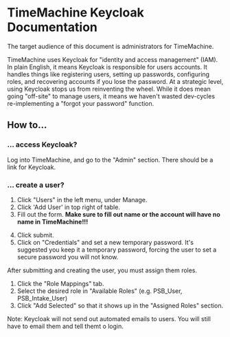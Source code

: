 # TimeMachine Keycloak Documentation

The target audience  of this document is administrators for TimeMachine.

TimeMachine uses Keycloak for "identity and access management" (IAM).  In plain English, it means Keycloak is responsible for users accounts.  It handles things like registering users, setting up passwords, configuring roles, and recovering accounts if you lose the password. At a strategic level, using Keycloak stops us from reinventing the wheel.  While it does mean going "off-site" to manage users, it means we haven't wasted dev-cycles re-implementing a "forgot your password" function.

## How to...

### ... access Keycloak?

Log into TimeMachine, and go to the "Admin" section.  There should be a link  for Keycloak.

### ... create a user?

1. Click "Users" in the left menu, under Manage.
2. Click 'Add User' in top right of table.
3. Fill out the form.  **Make sure to fill out name or the account will have no name in TimeMachine!!!**
<!-- 4. Optional: Set Required User Actions to "Update Password". -->
4. Click submit.
5. Click on "Credentials" and set a new temporary password.  It's suggested you keep it a temporary password, forcing the user to set a secure password you will not know.

After submitting and creating the user, you must assign them roles.

1. Click the "Role Mappings" tab.
2. Select the desired role in "Available Roles" (e.g. PSB_User, PSB_Intake_User)
3. Click "Add Selected" so that it shows up in the "Assigned Roles" section.


Note: Keycloak will not  send out automated emails to users.  You will still have to  email them and tell themt o login.

